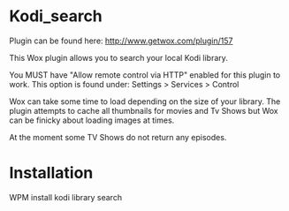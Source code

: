 # Kodi_search



Plugin can be found here:
http://www.getwox.com/plugin/157

This Wox plugin allows you to search your local Kodi library.

You MUST have "Allow remote control via HTTP" enabled for this plugin to work.
This option is found under: Settings > Services > Control

Wox can take some time to load depending on the size of your library. The plugin attempts to cache all thumbnails for movies and Tv Shows but Wox can be finicky about loading images at times.

At the moment some TV Shows do not return any episodes.

# Installation
WPM install kodi library search
